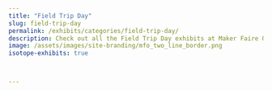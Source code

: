 ```yaml
---
title: "Field Trip Day"
slug: field-trip-day
permalink: /exhibits/categories/field-trip-day/
description: Check out all the Field Trip Day exhibits at Maker Faire Orlando!
image: /assets/images/site-branding/mfo_two_line_border.png
isotope-exhibits: true



---
```

